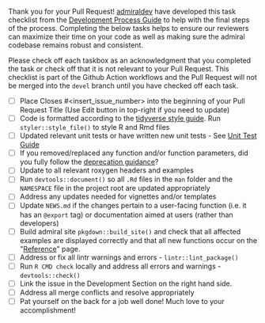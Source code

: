 Thank you for your Pull Request! [admiraldev](https://pharmaverse.github.io/admiraldev/devel/index.html) have developed this task checklist from the [Development Process Guide](https://pharmaverse.github.io/admiraldev/main/articles/development_process.html) to help with the final steps of the process. Completing the below tasks helps to ensure our reviewers can maximize their time on your code as well as making sure the admiral codebase remains robust and consistent.   

Please check off each taskbox as an acknowledgment that you completed the task or check off that it is not relevant to your Pull Request. This checklist is part of the Github Action workflows and the Pull Request will not be merged into the `devel` branch until you have checked off each task.

- [ ] Place Closes #<insert_issue_number> into the beginning of your Pull Request Title (Use Edit button in top-right if you need to update)
- [ ] Code is formatted according to the [tidyverse style guide](https://style.tidyverse.org/). Run `styler::style_file()` to style R and Rmd files
- [ ] Updated relevant unit tests or have written new unit tests - See [Unit Test Guide](https://pharmaverse.github.io/admiraldev/main/articles/unit_test_guidance.html#writing-unit-tests-in-admiral-)
- [ ] If you removed/replaced any function and/or function parameters, did you fully follow the [deprecation guidance](https://pharmaverse.github.io/admiraldev/main/articles/programming_strategy.html#deprecation-1)?
- [ ] Update to all relevant roxygen headers and examples 
- [ ] Run `devtools::document()` so all `.Rd` files in the `man` folder and the `NAMESPACE` file in the project root are updated appropriately
- [ ] Address any updates needed for vignettes and/or templates
- [ ] Update `NEWS.md` if the changes pertain to a user-facing function (i.e. it has an `@export` tag) or documentation aimed at users (rather than developers)
- [ ] Build admiral site `pkgdown::build_site()` and check that all affected examples are displayed correctly and that all new functions occur on the "[Reference](https://pharmaverse.github.io/admiral/reference/index.html)" page. 
- [ ] Address or fix all lintr warnings and errors - `lintr::lint_package()`
- [ ] Run `R CMD check` locally and address all errors and warnings - `devtools::check()`
- [ ] Link the issue in the Development Section on the right hand side.
- [ ] Address all merge conflicts and resolve appropriately 
- [ ] Pat yourself on the back for a job well done! Much love to your accomplishment!
